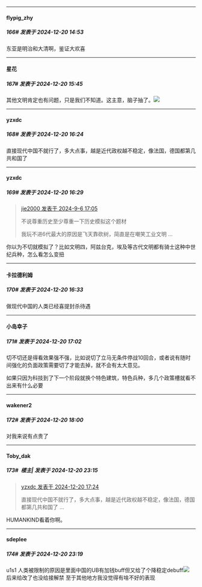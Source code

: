 ﻿
*****

####  flypig_zhy  
##### 166#       发表于 2024-12-20 14:53

东亚是明治和大清啊，鉴证大欢喜


*****

####  星花  
##### 167#       发表于 2024-12-20 15:45

其他文明肯定也有问题，只是我们不知道。这主意，脑子抽了。<img src="https://static.saraba1st.com/image/smiley/face2017/001.png" referrerpolicy="no-referrer">


*****

####  yzxdc  
##### 168#       发表于 2024-12-20 16:24

直接现代中国不就行了，多大点事，越是近代政权越不稳定，像法国，德国都第几共和国了

*****

####  yzxdc  
##### 169#       发表于 2024-12-20 16:29

<blockquote><a href="httphttps://bbs.saraba1st.com/2b/forum.php?mod=redirect&amp;goto=findpost&amp;pid=66130951&amp;ptid=2186670" target="_blank">jie2000 发表于 2024-9-6 17:05</a>

不说尊重历史至少尊重一下历史模拟这个题材

我玩不进6代最大的原因是飞天靠砍树，简直是在嘲笑工业文明 ...</blockquote>
你以为不切就模拟了？比如文明四，阿兹台克，埃及等古代文明都有骑士这种中世纪兵种，怎么看怎么变扭


*****

####  卡拉德利姆  
##### 170#       发表于 2024-12-20 16:33

做现代中国的人类已经喜提封杀待遇


*****

####  小岛幸子  
##### 171#       发表于 2024-12-20 17:02

切不切还是得看效果强不强，比如说切了立马无条件停战10回合，或者说有随时间强化的负面政策需要切了才能去掉，就不会有太大意见。

如果只因为科技到了下一个阶段就换个特色建筑，特色兵种，多几个政策槽就看不出来有什么必要


*****

####  wakener2  
##### 172#       发表于 2024-12-20 18:00

对我来说有点贵了


*****

####  Toby_dak  
##### 173#         楼主| 发表于 2024-12-20 23:15

<blockquote><a href="httphttps://bbs.saraba1st.com/2b/forum.php?mod=redirect&amp;goto=findpost&amp;pid=66972841&amp;ptid=2186670" target="_blank">yzxdc 发表于 2024-12-20 17:24</a>

直接现代中国不就行了，多大点事，越是近代政权越不稳定，像法国，德国都第几共和国了 ...</blockquote>
HUMANKIND看着你啊。


*****

####  sdeplee  
##### 174#       发表于 2024-12-20 23:19

u1s1 人类被限制的原因是里面中国的UB有加钱buff但又给了个降稳定debuff<img src="https://static.saraba1st.com/image/smiley/face2017/125.png" referrerpolicy="no-referrer"> 后来给改了也没给接解禁 至于其他地方我没觉得有啥不好的表现 

